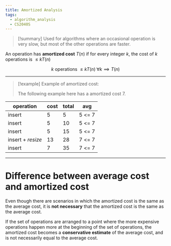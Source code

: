 ```yaml
---
title: Amortized Analysis
tags:
  - algorithm_analysis
  - CS2040S
---
```

> [!summary] 
> Used for algorithms where an occasional operation is very slow, but most of the other operations are faster.

An operation has **amortized cost** $T(n)$ if for every integer $k$, the cost of $k$ operations is $\leq kT(n)$

$$
k \text{ operations } \leq kT(n) \; \forall k\implies T(n)
$$

---

> [!example] Example of amortized cost:
> 
> The following example here has a amortized cost $7$.

| operation         | cost | total | avg    |
| ----------------- | ---- | ----- | ------ |
| insert            | 5    | 5     | 5 <= 7 |
| insert            | 5    | 10    | 5 <= 7 |
| insert            | 5    | 15    | 5 <= 7 |
| insert + *resize* | 13   | 28    | 7 <= 7 |
| insert            | 7    | 35    | 7 <= 7 |

---

# Difference between average cost and amortized cost

Even though there are scenarios in which the amortized cost is the same as the average cost, it is **not necessary** that the amortized cost is the same as the average cost.

If the set of operations are arranged to a point where the more expensive operations happen more at the beginning of the set of operations, the amortized cost becomes a **conservative estimate** of the average cost, and is not necessarily equal to the average cost.